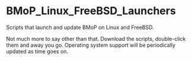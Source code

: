 # BMoP_Linux_FreeBSD_Launchers
Scripts that launch and update BMoP on Linux and FreeBSD.

Not much more to say other than that. Download the scripts, double-click them and away you go. Operating system support will be periodically updated as time goes on. 
